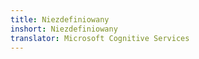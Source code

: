 ```yaml
---
title: Niezdefiniowany
inshort: Niezdefiniowany
translator: Microsoft Cognitive Services
---
```




